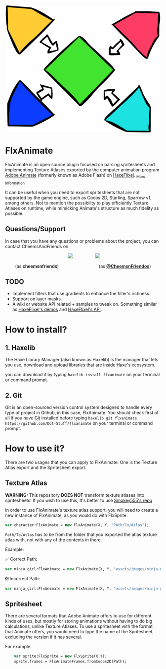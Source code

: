 <p align="center">
    <img src="./logo.svg" width="500" alt="FlxAnimate's logo, constituting of the HaxeFlixel logo sliced into pieces and then 4 arrows pointing where the parts should be to create a result."/> 
</p>

# FlxAnimate

FlxAnimate is an open source plugin focused on parsing spritesheets and implementing Texture Atlases exported by the computer animation program [Adobe Animate](https://www.adobe.com/es/products/animate.html) (formerly known as Adobe Flash) on [HaxeFlixel](https://haxeflixel.com). <a href="https://helpx.adobe.com/animate/using/create-sprite-sheet.html"> <sub>More Information</sub> </a>

It can be useful when you need to export spritesheets that are not supported by the game engine, such as Cocos 2D, Starling, Sparrow v1, among others. Not to mention the possibility to play efficiently Texture Atlases on runtime, while mimicking Animate's structure as much fidelity as possible.

## Questions/Support

In case that you have any questions or problems about the project, you can contact CheemsAndFriends on: 

<div align="center">
&ensp;<a href="https://discord.com"><img src="https://assets-global.website-files.com/6257adef93867e50d84d30e2/636e0a69f118df70ad7828d4_icon_clyde_blurple_RGB.svg" width="250px"/></a>
&emsp;&emsp;&emsp;&emsp;&emsp;<a href="https://twitter.com/CheemsnFriendos/"><img src="https://upload.wikimedia.org/wikipedia/commons/6/6f/Logo_of_Twitter.svg" width="251px"/></a>
<p>(as <b>cheemsnfriends</b>) &emsp;&emsp;&emsp;&emsp;&emsp;&emsp;&emsp;&emsp;&emsp;(as <a href="https://twitter.com/CheemsnFriendos/"><b>@CheemsnFriendos</b><a/>) </p>
</div>

## TODO

* Implement filters that use gradients to enhance the filter's richness.
* Support on layer masks.
* A wiki or website API related + samples to tweak on. Something similar as [HaxeFlixel's demos](https://haxeflixel.com/demos) and [HaxeFlixel's API](https://api.haxeflixel.com).

# How to install?

## 1. Haxelib

The Haxe Library Manager (also known as Haxelib) is the manager that lets you use, download and upload libraries that are inside Haxe's ecosystem.

you can download it by typing `haxelib install flxanimate` on your terminal or command prompt.

## 2. Git

Git is an open-sourced version control system designed to handle every type of project in Github, in this case, FlxAnimate. You should check first of all if you have [Git](https://git-scm.com) 
installed before typing `haxelib git flxanimate https://github.com/Dot-Stuff/flxanimate` on your terminal or command prompt.

# How to use it?

There are two usages that you can apply to FlxAnimate: One is the Texture Atlas export and the Spritesheet export.

## Texture Atlas

**WARNING:** This repository **DOES NOT** transform texture atlases into spritesheets! If you wish to use this, It's better to use [Smokey555's repo](https://github.com/Smokey555/Flixel-TextureAtlas)

In order to use FlxAnimate's texture atlas support, you will need to create a new instance of FlxAnimate, as you would do with FlxSprite.

```haxe
var character:FlxAnimate = new FlxAnimate(X, Y, "Path/To/Atlas");
```
`Path/To/Atlas` has to be from the folder that you exported the atlas texture atlas with, not with any of the contents in there.

Example:

✅ Correct Path:
```haxe
var ninja_girl:FlxAnimate = new FlxAnimate(X, Y, "assets/images/ninja-girl");
```

❎ Incorrect Path:

```haxe
var ninja_girl:FlxAnimate = new FlxAnimate(X, Y, "assets/images/ninja-girl/Animation.json"); // This also applies with spritemaps!
```

## Spritesheet

There are several formats that Adobe Animate offers to use for different kinds of uses, but mostly for storing animations without having to do big calculations, unlike Texture Atlases.
To use a spritesheet with the format that Animate offers, you would need to type the name of the Spritesheet, excluding the version if it has several.

For example:

```haxe
    var sprite:FlxSprite = new FlxSprite(X,Y);
    sprite.frames = FlxAnimateFrames.fromCocos2D(Path);
```